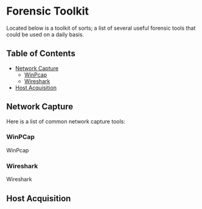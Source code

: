 # Forensic Toolkit

Located below is a toolkit of sorts; a list of several useful forensic tools that could be used on a daily basis. 


## Table of Contents


  * [Network Capture](#NetworkCapture)
    * [WinPcap](#WinPcap)
    * [Wireshark](#Wireshark)
  * [Host Acquisition](#HostAcquisition)



  ## <a name="NetworkCapture"></a>Network Capture
  Here is a list of common network capture tools:

  ### <a name="WinPcap"></a>WinPCap
  WinPcap

  ### <a name="Wireshark"></a>Wireshark
  Wireshark

  ## <a name="HostAcquisition"></a>Host Acquisition 